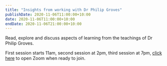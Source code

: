 ```yaml
---
title: "Insights from working with Dr Philip Groves"
publishDate: 2020-11-06T11:00:00+10:00
date: 2020-11-06T11:00:00+10:00
endDate: 2020-11-06T21:00:00+10:00
---
```


Read, explore and discuss aspects of learning from the teachings of Dr Philip Groves.

First session starts 11am, second session at 2pm, third session at 7pm,  [click here](https://us02web.zoom.us/j/320544045?pwd=QjZtbUxvVk81b2dweUtZZTE3ZE9IZz09) to open Zoom when ready to join.